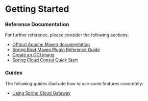 # Getting Started

### Reference Documentation
For further reference, please consider the following sections:

* [Official Apache Maven documentation](https://maven.apache.org/guides/index.html)
* [Spring Boot Maven Plugin Reference Guide](https://docs.spring.io/spring-boot/docs/2.6.4/maven-plugin/reference/html/)
* [Create an OCI image](https://docs.spring.io/spring-boot/docs/2.6.4/maven-plugin/reference/html/#build-image)
* [Spring Cloud Consul Quick Start](https://docs.spring.io/spring-cloud-consul/docs/current/reference/html/#distributed-configuration-usage)

### Guides
The following guides illustrate how to use some features concretely:

* [Using Spring Cloud Gateway](https://github.com/spring-cloud-samples/spring-cloud-gateway-sample)

